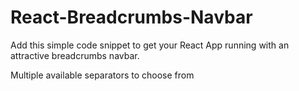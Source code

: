 # React-Breadcrumbs-Navbar
Add this simple code snippet to get your React App running with an attractive breadcrumbs navbar.

Multiple available separators to choose from

